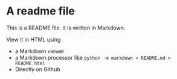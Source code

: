 # A readme file

This is a README file. It is written in Markdown.

View it in HTML using

* a Markdown viewer
* a Markdown processor like `python -m markdown < README.md > README.html`
* Directly on Github
